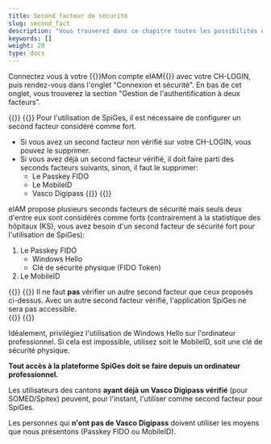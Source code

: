```yaml
---
title: Second facteur de sécurité
slug: second_fact
description: "Vous trouverez dans ce chapitre toutes les possibilités que vous avez comme second facteur de sécurité."
keywords: []
weight: 20
type: docs
---
```


Connectez vous à votre {{<link url="https://www.myaccount.eiam.admin.ch/" newTab="true">}}Mon compte eIAM{{</link>}} avec votre CH-LOGIN, puis rendez-vous dans l'onglet "Connexion et sécurité". En bas de cet onglet, vous trouverez la section "Gestion de l'authentification à deux facteurs".

{{<alert color="info">}}
{{<markdown>}}
Pour l'utilisation de SpiGes, il est nécessaire de configurer un second facteur considéré comme fort.

- Si vous avez un second facteur non vérifié sur votre CH-LOGIN, vous pouvez le supprimer.
- Si vous avez déjà un second facteur vérifié, il doit faire parti des seconds facteurs suivants, sinon, il faut le supprimer:
    - Le Passkey FIDO
    - Le MobileID
    - Vasco Digipass
{{</markdown>}}
{{</alert>}}

eIAM propose plusieurs seconds facteurs de sécurité mais seuls deux d'entre eux sont considérés comme forts (contrairement à la statistique des hôpitaux (KS), vous avez besoin d'un second facteur de sécurité fort pour l'utilisation de SpiGes):

1. Le Passkey FIDO
    - Windows Hello
    - Clé de sécurité physique (FIDO Token)
2. Le MobileID

{{<alert color="warning">}}
{{<markdown>}}
Il ne faut **pas** vérifier un autre second facteur que ceux proposés ci-dessus. Avec un autre second facteur vérifié, l'application SpiGes ne sera pas accessible.  
{{</markdown>}}
{{</alert>}}

Idéalement, privilégiez l'utilisation de Windows Hello sur l'ordinateur professionnel.
Si cela est impossible, utilisez soit le MobileID, soit une clé de sécurité physique.

**Tout accès à la plateforme SpiGes doit se faire depuis un ordinateur professionnel.**

Les utilisateurs des cantons **ayant déjà un Vasco Digipass vérifié** (pour SOMED/Spitex) peuvent, pour l'instant, l'utiliser comme second facteur pour SpiGes.

Les personnes qui **n'ont pas de Vasco Digipass** doivent utiliser les moyens que nous présentons (Passkey FIDO ou MobileID).
